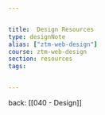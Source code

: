 ```yaml
---


title:  Design Resources
type: designNote
alias: ["ztm-web-design"]
course: ztm-web-design
section: resources
tags: 


---
```

back: [[040 - Design]]


